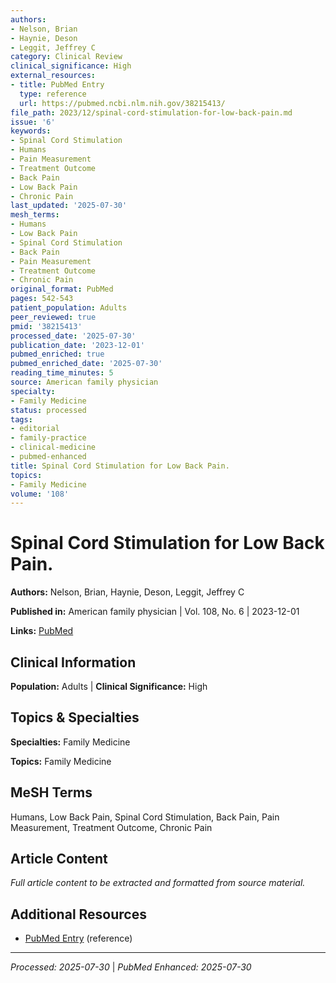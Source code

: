 ```yaml
---
authors:
- Nelson, Brian
- Haynie, Deson
- Leggit, Jeffrey C
category: Clinical Review
clinical_significance: High
external_resources:
- title: PubMed Entry
  type: reference
  url: https://pubmed.ncbi.nlm.nih.gov/38215413/
file_path: 2023/12/spinal-cord-stimulation-for-low-back-pain.md
issue: '6'
keywords:
- Spinal Cord Stimulation
- Humans
- Pain Measurement
- Treatment Outcome
- Back Pain
- Low Back Pain
- Chronic Pain
last_updated: '2025-07-30'
mesh_terms:
- Humans
- Low Back Pain
- Spinal Cord Stimulation
- Back Pain
- Pain Measurement
- Treatment Outcome
- Chronic Pain
original_format: PubMed
pages: 542-543
patient_population: Adults
peer_reviewed: true
pmid: '38215413'
processed_date: '2025-07-30'
publication_date: '2023-12-01'
pubmed_enriched: true
pubmed_enriched_date: '2025-07-30'
reading_time_minutes: 5
source: American family physician
specialty:
- Family Medicine
status: processed
tags:
- editorial
- family-practice
- clinical-medicine
- pubmed-enhanced
title: Spinal Cord Stimulation for Low Back Pain.
topics:
- Family Medicine
volume: '108'
---
```


# Spinal Cord Stimulation for Low Back Pain.

**Authors:** Nelson, Brian, Haynie, Deson, Leggit, Jeffrey C

**Published in:** American family physician | Vol. 108, No. 6 | 2023-12-01

**Links:** [PubMed](https://pubmed.ncbi.nlm.nih.gov/38215413/)

## Clinical Information

**Population:** Adults | **Clinical Significance:** High

## Topics & Specialties

**Specialties:** Family Medicine

**Topics:** Family Medicine

## MeSH Terms

Humans, Low Back Pain, Spinal Cord Stimulation, Back Pain, Pain Measurement, Treatment Outcome, Chronic Pain

## Article Content

*Full article content to be extracted and formatted from source material.*

## Additional Resources

- [PubMed Entry](https://pubmed.ncbi.nlm.nih.gov/38215413/) (reference)

---

*Processed: 2025-07-30* | *PubMed Enhanced: 2025-07-30*
